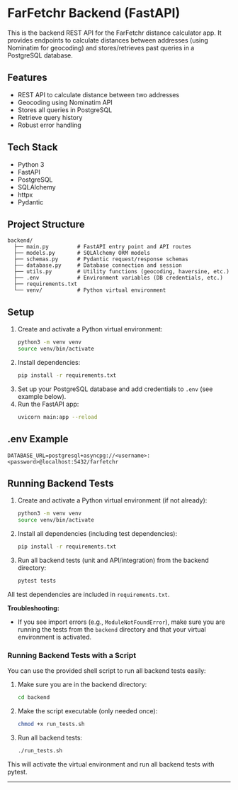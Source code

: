 # FarFetchr Backend (FastAPI)

This is the backend REST API for the FarFetchr distance calculator app. It provides endpoints to calculate distances between addresses (using Nominatim for geocoding) and stores/retrieves past queries in a PostgreSQL database.

## Features
- REST API to calculate distance between two addresses
- Geocoding using Nominatim API
- Stores all queries in PostgreSQL
- Retrieve query history
- Robust error handling

## Tech Stack
- Python 3
- FastAPI
- PostgreSQL
- SQLAlchemy
- httpx
- Pydantic

## Project Structure
```
backend/
  ├── main.py         # FastAPI entry point and API routes
  ├── models.py       # SQLAlchemy ORM models
  ├── schemas.py      # Pydantic request/response schemas
  ├── database.py     # Database connection and session
  ├── utils.py        # Utility functions (geocoding, haversine, etc.)
  ├── .env            # Environment variables (DB credentials, etc.)
  ├── requirements.txt
  └── venv/           # Python virtual environment
```

## Setup
1. Create and activate a Python virtual environment:
   ```bash
   python3 -m venv venv
   source venv/bin/activate
   ```
2. Install dependencies:
   ```bash
   pip install -r requirements.txt
   ```
3. Set up your PostgreSQL database and add credentials to `.env` (see example below).
4. Run the FastAPI app:
   ```bash
   uvicorn main:app --reload
   ```

## .env Example
```
DATABASE_URL=postgresql+asyncpg://<username>:<password>@localhost:5432/farfetchr
```

## Running Backend Tests

1. Create and activate a Python virtual environment (if not already):
   ```bash
   python3 -m venv venv
   source venv/bin/activate
   ```
2. Install all dependencies (including test dependencies):
   ```bash
   pip install -r requirements.txt
   ```
3. Run all backend tests (unit and API/integration) from the backend directory:
   ```bash
   pytest tests
   ```

All test dependencies are included in `requirements.txt`.

**Troubleshooting:**
- If you see import errors (e.g., `ModuleNotFoundError`), make sure you are running the tests from the `backend` directory and that your virtual environment is activated.

### Running Backend Tests with a Script

You can use the provided shell script to run all backend tests easily:

1. Make sure you are in the backend directory:
   ```bash
   cd backend
   ```
2. Make the script executable (only needed once):
   ```bash
   chmod +x run_tests.sh
   ```
3. Run all backend tests:
   ```bash
   ./run_tests.sh
   ```

This will activate the virtual environment and run all backend tests with pytest.

---